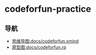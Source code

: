 # codeforfun-practice


## 导航

- [思维导图:docs/codeforfun.xmind](docs/codeforfun.xmind)
- [原型图:docs/codeforfun.rp](docs/codeforfun.rp)
